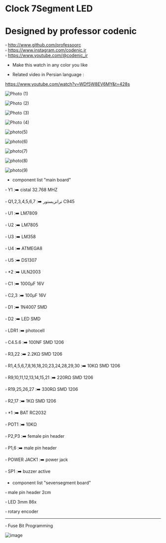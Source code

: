 # Clock 7Segment LED

# Designed by professor codenic

▫️ http://www.github.com/professoorc   
▫️ https://www.instagram.com/codenic.ir  
▫️ https://www.youtube.com/@codenic_ir

* Make this watch in any color you like

* Related video in Persian language :

https://www.youtube.com/watch?v=WDf5W8EV6MY&t=428s


![Photo (1)](https://github.com/professoorc/Codenic-clock/assets/45636519/cb94f20f-b557-410b-a176-1d3a86f92e67)

![Photo (2)](https://github.com/professoorc/Codenic-clock/assets/45636519/a1ca84bf-1331-4a08-bfb9-ee0278cc7aee)

![Photo (3)](https://github.com/professoorc/Codenic-clock/assets/45636519/3385c5f2-26d0-4490-85b0-17c15fd534b6)

![Photo (4)](https://github.com/professoorc/Codenic-clock/assets/45636519/f0eefb15-8897-498c-9355-37cf3ca32eae)

![photo(5)](https://github.com/professoorc/Codenic-clock/assets/45636519/67882eef-b7b1-4b51-b457-646d7d05e59f)

![photo(6)](https://github.com/professoorc/Codenic-clock/assets/45636519/162c8e0c-fea1-4bd8-a520-e7fa41a620fb)

![photo(7)](https://github.com/professoorc/Codenic-clock/assets/45636519/abbc600a-57ac-4fe0-a915-23ff9e793e89)

![photo(8)](https://github.com/professoorc/Codenic-clock/assets/45636519/5f5e913e-8f07-4fc0-9473-464d42ffd015)

![photo(9)](https://github.com/professoorc/Codenic-clock/assets/45636519/7a3c258a-c498-45a3-b6c4-3453d51a2a6b)



* component list "main board"

▫️ Y1 :➡️ cistal 32.768 MHZ

▫️ Q1,2,3,4,5,6,7 :➡️ ترانزیستور C945

▫️ U1 :➡️ LM7809

▫️ U2 :➡️ LM7805

▫️ U3 :➡️ LM358

▫️ U4 :➡️ ATMEGA8

▫️ U5 :➡️ DS1307

▫️ *2 :➡️ ULN2003

▫️ C1 :➡️ 1000µF 16V 

▫️ C2,3 :➡️ 100µF 16V 

▫️ D1 :➡️ 1N4007 SMD

▫️ D2 :➡️ LED SMD 

▫️ LDR1 :➡️ photocell

▫️ C4.5.6 :➡️ 100NF SMD 1206 

▫️ R3,22 :➡️ 2.2KΩ SMD 1206 

▫️ R1,4,5,6,7,8,16,18,20,23,24,28,29,30 :➡️ 10KΩ SMD 1206 

▫️ R9,10,11,12,13,14,15,21 :➡️ 220RΩ SMD 1206 

▫️ R19,25,26,27 :➡️ 330RΩ SMD 1206 

▫️ R2,17 :➡️ 1KΩ SMD 1206 

▫️ *1 :➡️ BAT RC2032 

▫️ POT1 :➡️ 10KΩ 

▫️ P2,P3 :➡️ female pin header

▫️ P1,6 :➡️ male pin header

▫️ POWER JACK1 :➡️ power jack

▫️ SP1 :➡️ buzzer active

* component list "sevensegment board"

▫️  male pin header 2cm

▫️ LED 3mm 86x 

▫️ rotary encoder

----------------------------------------------------

▫️ Fuse Bit Programming


![image](https://github.com/professoorc/Codenic-clock/assets/45636519/688479ea-716c-4197-961f-f4232e76daaa)





